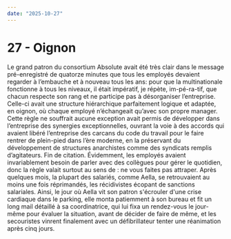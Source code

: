 ```yaml
---
date: "2025-10-27"
---
```

# 27 - Oignon

Le grand patron du consortium Absolute avait été très clair dans le message
pré-enregistré de quatorze minutes que tous les employés devaient regarder à l’embauche
et à nouveau tous les ans: pour que la multinationale fonctionne à tous les niveaux, il
était impératif, je répète, im-pé-ra-tif, que chacun respecte son rang et ne participe
pas à désorganiser l’entreprise. Celle-ci avait une structure hiérarchique parfaitement
logique et adaptée, en oignon, où chaque employé n’échangeait qu’avec son propre
manager. Cette règle ne souffrait aucune exception avait permis de développer dans
l’entreprise des synergies exceptionnelles, ouvrant la voie à des accords qui avaient
libéré l’entreprise des carcans du code du travail pour le faire rentrer de plein-pied
dans l’ère moderne, en la préservant du développement de structures anarchistes comme
des syndicats remplis d’agitateurs. Fin de citation. Évidemment, les employés avaient
invariablement besoin de parler avec des collègues pour gérer le quotidien, donc la
règle valait surtout au sens de : ne vous faites pas attraper. Après quelques mois, la
plupart des salariés, comme Aella, se retrouvaient au moins une fois réprimandés, les
récidivistes écopant de sanctions salariales. Ainsi, le jour où Aella vit son patron
s'écrouler d'une crise cardiaque dans le parking, elle monta patiemment à son bureau et
fit un long mail détaillé à sa coordinatrice, qui lui fixa un rendez-vous le jour-même
pour évaluer la situation, avant de décider de faire de même, et les secouristes vinrent
finalement avec un défibrillateur tenter une réanimation après cinq jours.

